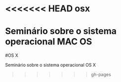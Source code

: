 <<<<<<< HEAD
osx
===

Seminário sobre o sistema operacional MAC OS
=======
#OS X

Seminário sobre o sistema operacional OS X
>>>>>>> gh-pages
